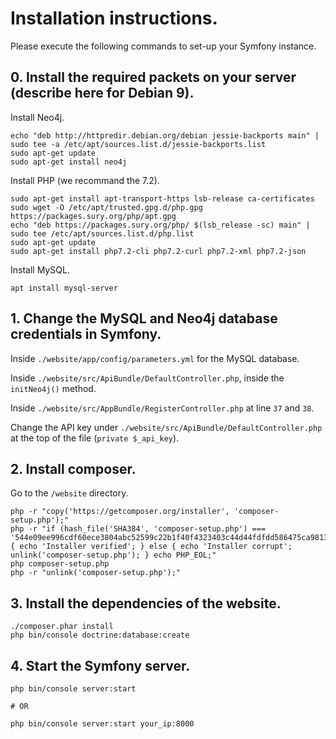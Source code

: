 # Installation instructions.

Please execute the following commands to set-up your Symfony instance.

## 0. Install the required packets on your server (describe here for Debian 9).

Install Neo4j.
```
echo "deb http://httpredir.debian.org/debian jessie-backports main" | sudo tee -a /etc/apt/sources.list.d/jessie-backports.list
sudo apt-get update
sudo apt-get install neo4j
```

Install PHP (we recommand the 7.2).
```
sudo apt-get install apt-transport-https lsb-release ca-certificates
sudo wget -O /etc/apt/trusted.gpg.d/php.gpg https://packages.sury.org/php/apt.gpg
echo "deb https://packages.sury.org/php/ $(lsb_release -sc) main" | sudo tee /etc/apt/sources.list.d/php.list
sudo apt-get update
sudo apt-get install php7.2-cli php7.2-curl php7.2-xml php7.2-json
```

Install MySQL.
```
apt install mysql-server
```

## 1. Change the MySQL and Neo4j database credentials in Symfony.

Inside `./website/app/config/parameters.yml` for the MySQL database.

Inside `./website/src/ApiBundle/DefaultController.php`, inside the `initNeo4j()` method.

Inside `./website/src/AppBundle/RegisterController.php` at line `37` and `38`.

Change the API key under `./website/src/ApiBundle/DefaultController.php` at the top of the file (`private $_api_key`).

## 2. Install composer.

Go to the `/website` directory.

```
php -r "copy('https://getcomposer.org/installer', 'composer-setup.php');"
php -r "if (hash_file('SHA384', 'composer-setup.php') === '544e09ee996cdf60ece3804abc52599c22b1f40f4323403c44d44fdfdd586475ca9813a858088ffbc1f233e9b180f061') { echo 'Installer verified'; } else { echo 'Installer corrupt'; unlink('composer-setup.php'); } echo PHP_EOL;"
php composer-setup.php
php -r "unlink('composer-setup.php');"
```

## 3. Install the dependencies of the website.

```
./composer.phar install
php bin/console doctrine:database:create
```

## 4. Start the Symfony server.

```
php bin/console server:start

# OR

php bin/console server:start your_ip:8000

```
